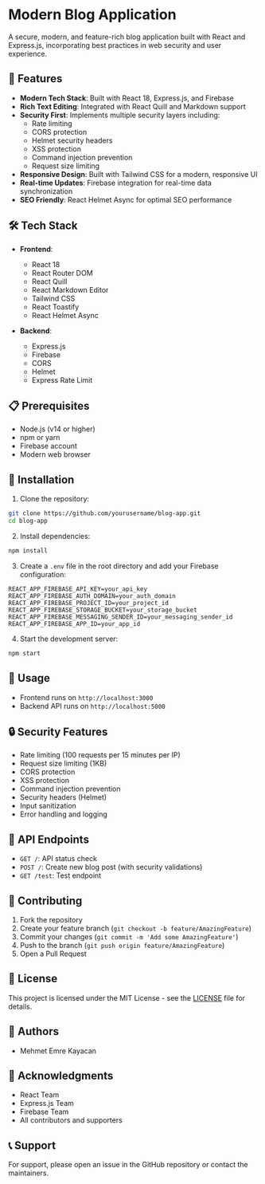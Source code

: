 # Modern Blog Application

A secure, modern, and feature-rich blog application built with React and Express.js, incorporating best practices in web security and user experience.

## 🚀 Features

- **Modern Tech Stack**: Built with React 18, Express.js, and Firebase
- **Rich Text Editing**: Integrated with React Quill and Markdown support
- **Security First**: Implements multiple security layers including:
  - Rate limiting
  - CORS protection
  - Helmet security headers
  - XSS protection
  - Command injection prevention
  - Request size limiting
- **Responsive Design**: Built with Tailwind CSS for a modern, responsive UI
- **Real-time Updates**: Firebase integration for real-time data synchronization
- **SEO Friendly**: React Helmet Async for optimal SEO performance

## 🛠️ Tech Stack

- **Frontend**:
  - React 18
  - React Router DOM
  - React Quill
  - React Markdown Editor
  - Tailwind CSS
  - React Toastify
  - React Helmet Async

- **Backend**:
  - Express.js
  - Firebase
  - CORS
  - Helmet
  - Express Rate Limit

## 📋 Prerequisites

- Node.js (v14 or higher)
- npm or yarn
- Firebase account
- Modern web browser

## 🔧 Installation

1. Clone the repository:
```bash
git clone https://github.com/yourusername/blog-app.git
cd blog-app
```

2. Install dependencies:
```bash
npm install
```

3. Create a `.env` file in the root directory and add your Firebase configuration:
```env
REACT_APP_FIREBASE_API_KEY=your_api_key
REACT_APP_FIREBASE_AUTH_DOMAIN=your_auth_domain
REACT_APP_FIREBASE_PROJECT_ID=your_project_id
REACT_APP_FIREBASE_STORAGE_BUCKET=your_storage_bucket
REACT_APP_FIREBASE_MESSAGING_SENDER_ID=your_messaging_sender_id
REACT_APP_FIREBASE_APP_ID=your_app_id
```

4. Start the development server:
```bash
npm start
```

## 🚀 Usage

- Frontend runs on `http://localhost:3000`
- Backend API runs on `http://localhost:5000`

## 🔒 Security Features

- Rate limiting (100 requests per 15 minutes per IP)
- Request size limiting (1KB)
- CORS protection
- XSS protection
- Command injection prevention
- Security headers (Helmet)
- Input sanitization
- Error handling and logging

## 📝 API Endpoints

- `GET /`: API status check
- `POST /`: Create new blog post (with security validations)
- `GET /test`: Test endpoint

## 🤝 Contributing

1. Fork the repository
2. Create your feature branch (`git checkout -b feature/AmazingFeature`)
3. Commit your changes (`git commit -m 'Add some AmazingFeature'`)
4. Push to the branch (`git push origin feature/AmazingFeature`)
5. Open a Pull Request

## 📄 License

This project is licensed under the MIT License - see the [LICENSE](LICENSE) file for details.

## 👥 Authors

- Mehmet Emre Kayacan

## 🙏 Acknowledgments

- React Team
- Express.js Team
- Firebase Team
- All contributors and supporters

## 📞 Support

For support, please open an issue in the GitHub repository or contact the maintainers. 